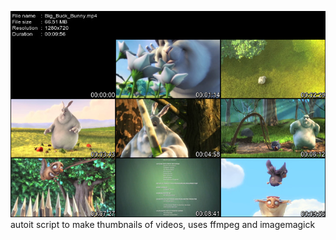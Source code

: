 ![output result](https://raw.githubusercontent.com/lllllll-llll-llllll/video_thumbnail_maker/master/example.jpg)
autoit script to make thumbnails of videos, uses ffmpeg and imagemagick
